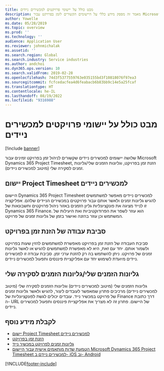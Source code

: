 ```yaml
---
title: מבט כולל על יישומי פרויקטים למכשירים ניידים
description: מאמר זה מספק מידע כללי על היישומים הקשורים לזמן בפרויקט עבור Microsoft Dynamics 365 Project Timesheet, ערז זמן פרויקט, ודפי הזמנים שלי/דפי הזמנים שלי הזמינים במכשיר נייד.
author: Yowelle
ms.date: 05/28/2019
ms.topic: overview
ms.prod: ''
ms.technology: ''
audience: Application User
ms.reviewer: johnmichalak
ms.assetid: ''
ms.search.region: Global
ms.search.industry: Service industries
ms.author: andchoi
ms.dyn365.ops.version: 10
ms.search.validFrom: 2019-02-28
ms.openlocfilehash: 74d3f5377559763e035155bd3f10818076f97ea3
ms.sourcegitcommit: fcfcedacfea4d6feabacb6b83bb9c14e5a25fcaf
ms.translationtype: HT
ms.contentlocale: he-IL
ms.lasthandoff: 08/19/2022
ms.locfileid: "9316988"
---
```

# <a name="project-mobile-applications-overview"></a>מבט כולל על יישומי פרויקטים למכשירים ניידים

[!include [banner](../includes/banner.md)]

שלושה יישומים למכשירים ניידים שקשורים לניהול זמן בפרויקט זמינים עבור Microsoft Dynamics 365 Project Timesheet, הזנת זמן בפרויקט‬, וגליונות הזמנים שלי/גליונות זמנים לסקירה שלי (מיטוב למכשירים ניידים).

## <a name="project-timesheet-mobile-app"></a>יישום Project Timesheet למכשירים ניידים

היישום Dynamics 365 Project Timesheet למכשירים ניידים מאפשר למשתמשים להגיש גליונות זמנים ולאשר אותם עבור פרויקטים במכשירים הניידים שלהם. אפליקציה זו לנייד מציגה את פונקציונליות גליון הזמנים באזור ניהול פרויקטים וחשבונאות של Dynamics 365 Finance. הוא עוזר לשפר את הפרודוקטיביות ואת היעילות של המשתמש וכן עוזר בהזנה ואישור בזמן של גליונות זמנים של פרויקט.‬

## <a name="project-time-entry-workspace"></a>סביבת עבודה של הזנת זמן בפרויקט

סביבת העבודה של הזנת זמן בפרויקט מאפשרת למשתמשים להזין שעות בפרויקט ולשמור אותם. יחד עם זאת, היא לא מאפשרת למשתמשים להגיש או לאשר גליונות זמנים של פרויקט. ניתן להשתמש בה רק להזנת ערכי זמן. סביבת עבודה זו למכשירים ניידים מיועדת לשימוש יחד עם אפליקציית פיננסים ותפעול למכשירים ניידים.

## <a name="my-timesheetstimesheets-for-my-review"></a>גליונות הזמנים שלי/גליונות הזמנים לסקירה שלי

גליונות הזמנים שלי (מיטוב למכשירים ניידים) וגליונות הזמנים לסקירה שלי (מיטוב למכשירים ניידים) מרכיבים פתרון שמאפשר לעובדים ליצור, להגיש ולאשר גליונות זמנים של פרויקט במכשיר נייד. עובדים יכולים לגשת לפונקציונליות של Finance דרך כתובת ה- URL של היישום. פתרון זה לא מצריך את אפליקציית פיננסים ותפעול למכשירים ניידים.

## <a name="for-more-information"></a>לקבלת מידע נוסף

- [יישום Project Timesheet למכשירים ניידים](project-timesheet.md)
- [הזנת זמן בפרויקט](project-time-entry-mobile-workspace.md)
- [גליונות זמנים לפרויקט במכשיר נייד](Mobile-timesheets.md)
- [הטמעת שדות מותאמים אישית עבור היישום Microsoft Dynamics 365 Project Timesheet למכשירים ניידם ב- iOS וב- Android](custom-fields-mobile.md)

[!INCLUDE[footer-include](../includes/footer-banner.md)]
